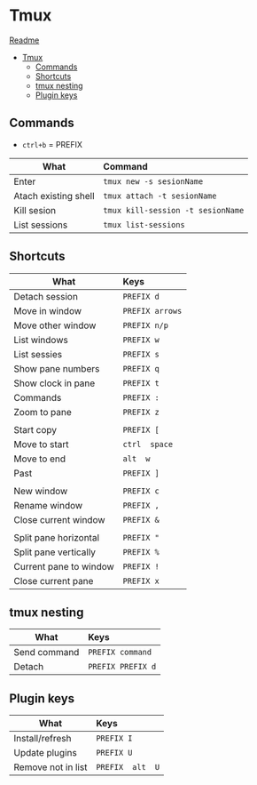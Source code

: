 # Tmux
[Readme](../README.md)

- [Tmux](#tmux)
  - [Commands](#commands)
  - [Shortcuts](#shortcuts)
  - [tmux nesting](#tmux-nesting)
  - [Plugin keys](#plugin-keys)

## Commands

- ```ctrl+b``` = PREFIX


| What                 | Command                               |
| -------------------- | :------------------------------------ |
| Enter                | ```tmux new -s sesionName```          |
| Atach existing shell | ```tmux attach -t sesionName```       |
| Kill sesion          | ```tmux kill-session -t sesionName``` |
| List sessions        | ```tmux list-sessions```              |


## Shortcuts
| What                   | Keys                |
| ---------------------- | :------------------ |
| Detach session         | ```PREFIX d```      |
| Move in window         | ```PREFIX arrows``` |
| Move other window      | ```PREFIX n/p```    |
| List windows           | ```PREFIX w```      |
| List sessies           | ```PREFIX s```      |
| Show pane numbers      | ```PREFIX q```      |
| Show clock in pane              | ```PREFIX t```      |
| Commands               | ```PREFIX :```      |
| Zoom to pane           | ```PREFIX z```      |
|                        |
| Start copy             | ```PREFIX [```      |
| Move to start          | ```ctrl  space```   |
| Move to end            | ```alt  w```        |
| Past                   | ```PREFIX ]```      |
|                        |
| New window             | ```PREFIX c```      |
| Rename window          | ```PREFIX ,```      |
| Close current window   | ```PREFIX &```      |
|                        |
| Split pane horizontal  | ```PREFIX "```      |
| Split pane vertically  | ```PREFIX %```      |
| Current pane to window | ```PREFIX !```      |
| Close current pane     | ```PREFIX x```      |



## tmux nesting
| What         | Keys                  |
| ------------ | :-------------------- |
| Send command | ```PREFIX command```  |
| Detach       | ```PREFIX PREFIX d``` |

## Plugin keys
| What               | Keys                 |
| ------------------ | :------------------- |
| Install/refresh    | ```PREFIX I```       |
| Update plugins     | ```PREFIX U```       |
| Remove not in list | ```PREFIX  alt  U``` |
